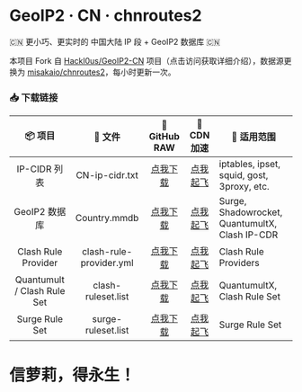 # GeoIP2 · CN · chnroutes2
🇨🇳 更小巧、更实时的 中国大陆 IP 段 + GeoIP2 数据库 🇨🇳

本项目 Fork 自 [Hackl0us/GeoIP2-CN](https://github.com/Hackl0us/GeoIP2-CN) 项目（点击访问获取详细介绍），数据源更换为 [misakaio/chnroutes2](https://github.com/misakaio/chnroutes2)，每小时更新一次。

### 📥 下载链接
| 📦 项目 | 📃 文件 | 🐙 GitHub RAW | 🚀 CDN 加速 | 🔧 适用范围
|  :--:  |  :--:  |     :--:     |     :--:    | ---- |
| IP-CIDR 列表 | CN-ip-cidr.txt | [点我下载](https://github.com/soffchen/GeoIP2-CN/raw/release/CN-ip-cidr.txt) | [点我起飞](https://cdn.jsdelivr.net/gh/soffchen/GeoIP2-CN@release/CN-ip-cidr.txt) | iptables, ipset, squid, gost, 3proxy, etc. | 
| GeoIP2 数据库 | Country.mmdb | [点我下载](https://github.com/soffchen/GeoIP2-CN/raw/release/Country.mmdb) | [点我起飞](https://cdn.jsdelivr.net/gh/soffchen/GeoIP2-CN@release/Country.mmdb) | Surge, Shadowrocket, QuantumultX, Clash IP-CDR|
| Clash Rule Provider | clash-rule-provider.yml | [点我下载](https://github.com/soffchen/GeoIP2-CN/raw/release/clash-rule-provider.yml) | [点我起飞](https://cdn.jsdelivr.net/gh/soffchen/GeoIP2-CN@release/clash-rule-provider.yml) | Clash Rule Providers|
| Quantumult / Clash Rule Set  | clash-ruleset.list | [点我下载](https://github.com/soffchen/GeoIP2-CN/raw/release/clash-ruleset.list) | [点我起飞](https://cdn.jsdelivr.net/gh/soffchen/GeoIP2-CN@release/clash-ruleset.list) | QuantumultX, Clash Rule Set |
| Surge Rule Set | surge-ruleset.list | [点我下载](https://github.com/soffchen/GeoIP2-CN/raw/release/surge-ruleset.list) | [点我起飞](https://cdn.jsdelivr.net/gh/soffchen/GeoIP2-CN@release/surge-ruleset.list) | Surge Rule Set |

# 信萝莉，得永生！
